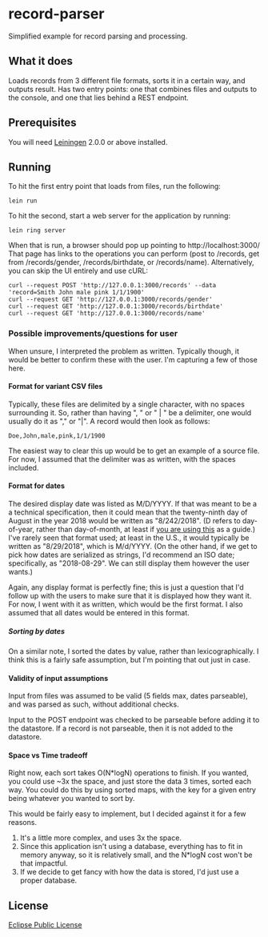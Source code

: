 # record-parser

Simplified example for record parsing and processing.

## What it does

Loads records from 3 different file formats, sorts it in a certain way, and outputs result.
Has two entry points: one that combines files and outputs to the console, and
one that lies behind a REST endpoint.

## Prerequisites

You will need [Leiningen][] 2.0.0 or above installed.

[leiningen]: https://github.com/technomancy/leiningen

## Running
To hit the first entry point that loads from files, run the following:

    lein run

To hit the second, start a web server for the application by running:

    lein ring server

When that is run, a browser should pop up pointing to http://localhost:3000/
That page has links to the operations you can perform (post to /records,
get from /records/gender, /records/birthdate, or /records/name).
Alternatively, you can skip the UI entirely and use cURL:

    curl --request POST 'http://127.0.0.1:3000/records' --data 'record=Smith John male pink 1/1/1900'
    curl --request GET 'http://127.0.0.1:3000/records/gender'
    curl --request GET 'http://127.0.0.1:3000/records/birthdate'
    curl --request GET 'http://127.0.0.1:3000/records/name'

### Possible improvements/questions for user

When unsure, I interpreted the problem as written. Typically though,
it would be better to confirm these with the user. I'm capturing a few of those here.

#### Format for variant CSV files
Typically, these files are delimited by a single character, with no spaces surrounding it.
So, rather than having ", " or " | " be a delimiter, one would usually do it as "," or "|".
A record would then look as follows:
```
Doe,John,male,pink,1/1/1900
```
The easiest way to clear this up would be to get an example of a source file. For now,
I assumed that the delimiter was as written, with the spaces included.

#### Format for dates
The desired display date was listed as M/D/YYYY.
If that was meant to be a a technical specification, then it could mean that
the twenty-ninth day of August in the year 2018 would be written as "8/242/2018". 
(D refers to day-of-year, rather than day-of-month,
at least if [you are using this](https://docs.oracle.com/javase/8/docs/api/java/text/SimpleDateFormat.html) as a guide.)
I've rarely seen that format used; at least in the U.S., it would typically be written
as "8/29/2018", which is M/d/YYYY.
(On the other hand, if we get to pick how dates are serialized as strings,
I'd recommend an ISO date; specifically, as "2018-08-29". We can still display
them however the user wants.)

Again, any display format is perfectly fine; this is just a question that I'd follow
up with the users to make sure that it is displayed how they want it. For now,
I went with it as written, which would be the first format. I also assumed that all
dates would be entered in this format.

##### Sorting by dates
On a similar note, I sorted the dates by value, rather than lexicographically.
I think this is a fairly safe assumption, but I'm pointing that out just in case.

#### Validity of input assumptions
Input from files was assumed to be valid (5 fields max, dates parseable),
and was parsed as such, without additional checks.

Input to the POST endpoint was checked to be parseable before adding it to the datastore.
If a record is not parseable, then it is not added to the datastore.

#### Space vs Time tradeoff

Right now, each sort takes O(N*logN) operations to finish.
If you wanted, you could use ~3x the space, and just store the data 3 times,
sorted each way. You could do this by using sorted maps, with the key for a given entry
being whatever you wanted to sort by.

This would be fairly easy to implement, but I decided against it for a few reasons.
1. It's a little more complex, and uses 3x the space.
2. Since this application isn't using a database, everything has to fit in memory anyway,
   so it is relatively small, and the N*logN cost won't be that impactful.
3. If we decide to get fancy with how the data is stored, I'd just use a proper database.

## License
 [Eclipse Public License](http://www.eclipse.org/legal/epl-v10.html)
